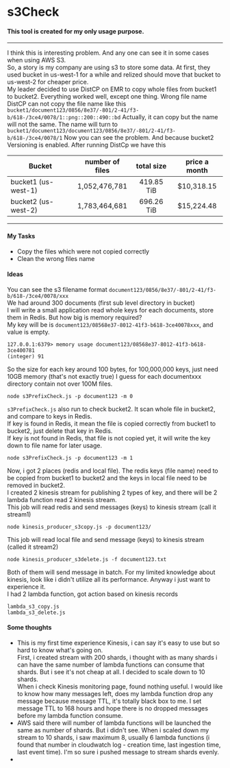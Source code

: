 s3Check
===

#### This tool is created for my only usage purpose.  

---

I think this is interesting problem. And any one can see it in some cases when using AWS S3.  
So, a story is my company are using s3 to store some data. At first, they used bucket in us-west-1 for a while and relized should move that bucket to us-west-2 for cheaper price.  
My leader decided to use DistCP on EMR to copy whole files from bucket1 to bucket2. Everything worked well, except one thing. Wrong file name  
DistCP can not copy the file name like this
`bucket1/document123/0856/8e37/-801/2-41/f3-b/618-/3ce4/0078/1::png::200::490::bd`
Actually, it can copy but the name will not the same. The name will turn to
`bucket1/document123/document123/0856/8e37/-801/2-41/f3-b/618-/3ce4/0078/1`
Now you can see the problem. And because bucket2 Versioning is enabled. After running DistCp we have this  

| Bucket | number of files | total size | price a month |
| ------- |:---------------:|:----------:|:-------------:|
| bucket1 (us-west-1) | 1,052,476,781 | 419.85 TiB | $10,318.15 |
| bucket2 (us-west-2) | 1,783,464,681 | 696.26 TiB | $15,224.48 |

---

#### My Tasks
* Copy the files which were not copied correctly
* Clean the wrong files name

#### Ideas
You can see the s3 filename format `document123/0856/8e37/-801/2-41/f3-b/618-/3ce4/0078/xxx`  
We had around 300 documents (first sub level directory in bucket)  
I will write a small application read whole keys for each documents, store them in Redis. But how big is memory required?  
My key will be is `document123/08568e37-8012-41f3-b618-3ce40078xxx`, and value is empty.
```
127.0.0.1:6379> memory usage document123/08568e37-8012-41f3-b618-3ce400781
(integer) 91
```
So the size for each key around 100 bytes, for 100,000,000 keys, just need 10GB memory (that's not exactly true)
I guess for each documentxxx directory contain not over 100M files.  
```
node s3PrefixCheck.js -p document123 -m 0
```
`s3PrefixCheck.js` also run to check bucket2. It scan whole file in bucket2, and compare to keys in Redis.  
If key is found in Redis, it mean the file is copied correctly from bucket1 to bucket2, just delete that key in Redis.  
If key is not found in Redis, that file is not copied yet, it will write the key down to file name for later usage.  
```
node s3PrefixCheck.js -p document123 -m 1
```
Now, i got 2 places (redis and local file). The redis keys (file name) need to be copied from bucket1 to bucket2 and the keys in local file need to be removed in bucket2.  
I created 2 kinesis stream for publishing 2 types of key, and there will be 2 lambda function read 2 kinesis stream.  
This job will read redis and send messages (keys) to kinesis stream (call it stream1)
```
node kinesis_producer_s3copy.js -p document123/
```
This job will read local file and send message (keys) to kinesis stream (called it stream2)
```
node kinesis_producer_s3delete.js -f document123.txt
```
Both of them will send message in batch. For my limited knowledge about kinesis, look like i didn't utilize all its performance. Anyway i just want to experience it.  
I had 2 lambda function, got action based on kinesis records
```
lambda_s3_copy.js
lambda_s3_delete.js
```

#### Some thoughts
* This is my first time experience Kinesis, i can say it's easy to use but so hard to know what's going on.  
First, i created stream with 200 shards, i thought with as many shards i can have the same number of lambda functions can consume that shards.  But i see it's not cheap at all. I decided to scale down to 10 shards.  
When i check Kinesis monitoring page, found nothing useful. I would like to know how many messages left, does my lambda function drop any message because message TTL, it's totally black box to me. I set message TTL to 168 hours and hope there is no dropped messages before my lambda function consume.
* AWS said there will number of lambda functions will be launched the same as number of shards. But i didn't see. When i scaled down my stream to 10 shards, i saw maximum 8, usually 6 lambda functions (i found that number in cloudwatch log - creation time, last ingestion time, last event time). I'm so sure i pushed message to stream shards evenly.
* 





